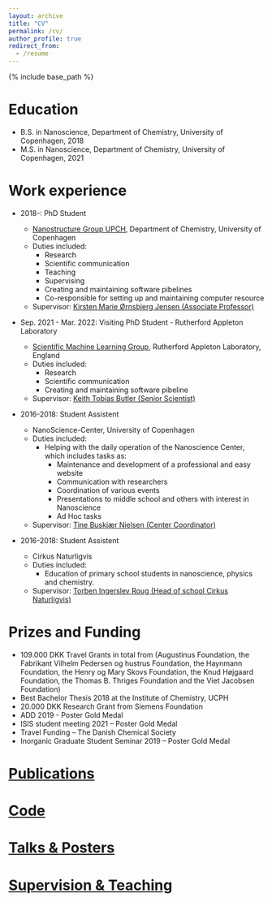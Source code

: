 ```yaml
---
layout: archive
title: "CV"
permalink: /cv/
author_profile: true
redirect_from:
  - /resume
---
```


{% include base_path %}

Education
======
* B.S. in Nanoscience, Department of Chemistry, University of Copenhagen, 2018
* M.S. in Nanoscience, Department of Chemistry, University of Copenhagen, 2021

Work experience
======
* 2018-: PhD Student
  * [Nanostructure Group UPCH](https://nanostructure-cph.com/), Department of Chemistry, University of Copenhagen
  * Duties included: 
    * Research
    * Scientific communication
    * Teaching
    * Supervising
    * Creating and maintaining software pibelines
    * Co-responsible for setting up and maintaining computer resource
  * Supervisor: [Kirsten Marie Ørnsbjerg Jensen (Associate Professor)](https://chem.ku.dk/ansatte/alle/?pure=en/persons/540779)

* Sep. 2021 - Mar. 2022: Visiting PhD Student - Rutherford Appleton Laboratory
  * [Scientific Machine Learning Group](https://www.scd.stfc.ac.uk/Pages/Scientific-Machine-Learning.aspx), Rutherford Appleton Laboratory, England
  * Duties included: 
    * Research
    * Scientific communication
    * Creating and maintaining software pibeline
  * Supervisor: [Keith Tobias Butler (Senior Scientist)](https://www.scd.stfc.ac.uk/Pages/Keith-Butler.aspx)

* 2016-2018: Student Assistent
  * NanoScience-Center, University of Copenhagen
  * Duties included: 
    * Helping with the daily operation of the Nanoscience Center, which includes tasks as:
      * Maintenance and development of a professional and easy website
      * Communication with researchers
      * Coordination of various events
      * Presentations to middle school and others with interest in Nanoscience
      * Ad Hoc tasks
  * Supervisor: [Tine Buskjær Nielsen (Center Coordinator)](https://nano.ku.dk/english/contact/)
  
* 2016-2018: Student Assistent
  * Cirkus Naturligvis
  * Duties included: 
    * Education of primary school students in nanoscience, physics and chemistry.
  * Supervisor: [Torben Ingerslev Roug (Head of school Cirkus Naturligvis)](https://www.linkedin.com/in/torbeningerslevroug/?originalSubdomain=dk)


Prizes and Funding
======
* 109.000 DKK Travel Grants in total from (Augustinus Foundation, the Fabrikant Vilhelm Pedersen og hustrus Foundation, the Haynmann Foundation, the Henry og Mary Skovs Foundation, the Knud Højgaard Foundation, the Thomas B. Thriges Foundation and the Viet Jacobsen Foundation) 
* Best Bachelor Thesis 2018 at the Institute of Chemistry, UCPH
* 20.000 DKK Research Grant from Siemens Foundation
* ADD 2019 - Poster Gold Medal
* ISIS student meeting 2021 – Poster Gold Medal
* Travel Funding – The Danish Chemical Society
* Inorganic Graduate Student Seminar 2019 – Poster Gold Medal

[Publications](https://scholar.google.com/citations?user=uQY14MjfYsIC&hl=da&oi=ao)
======

[Code](https://github.com/AndyNano)
======

[Talks & Posters](https://andynano.github.io/talks/)
======

[Supervision & Teaching](https://andynano.github.io/teaching/)
======

<!--
Publications
======
  <ul>{% for post in site.publications %}
    {% include archive-single-cv.html %}
  {% endfor %}</ul>
  
Talks
======
  <ul>{% for post in site.talks %}
    {% include archive-single-talk-cv.html %}
  {% endfor %}</ul>
  
Teaching
======
  <ul>{% for post in site.teaching %}
    {% include archive-single-cv.html %}
  {% endfor %}</ul>

-->
  

